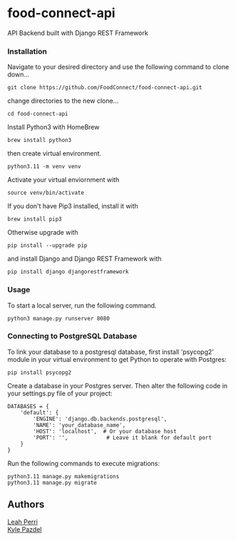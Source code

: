 # food-connect-api

API Backend built with Django REST Framework

### Installation

Navigate to your desired directory and use the following command to clone down...

```
git clone https://github.com/FoodConnect/food-connect-api.git
```

change directories to the new clone...

```
cd food-connect-api
```

Install Python3 with HomeBrew

```
brew install python3
```

then create virtual environment.

```
python3.11 -m venv venv
```

Activate your virtual enviornment with

```
source venv/bin/activate
```

If you don't have Pip3 installed, install it with

```
brew install pip3
```

Otherwise upgrade with

```
pip install --upgrade pip
```

and install Django and Django REST Framework with

```
pip install django djangorestframework
```

### Usage

To start a local server, run the following command.

```
python3 manage.py runserver 8080
```

### Connecting to PostgreSQL Database

To link your database to a postgresql database, first install 'psycopg2' module in your virtual environment to get Python to operate with Postgres:

```
pip install psycopg2
```

Create a database in your Postgres server. Then alter the following code in your settings.py file of your project:

```
DATABASES = {
    'default': {
        'ENGINE': 'django.db.backends.postgresql',
        'NAME': 'your_database_name',
        'HOST': 'localhost',  # Or your database host
        'PORT': '',            # Leave it blank for default port
    }
}
```

Run the following commands to execute migrations:

```
python3.11 manage.py makemigrations
python3.11 manage.py migrate
```

## Authors

<p>
<a href="https://github.com/perrileah">Leah Perri</a>
<br/>
<a href="https://github.com/kyle-pazdel">Kyle Pazdel</a>
</p>
